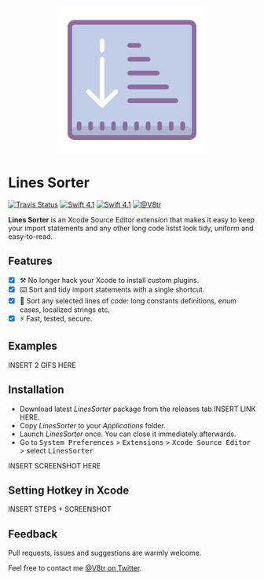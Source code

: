 <p align="center">
    <img src="Design/icon.png" width="300" max-width="50%" alt="Lines Sorter" />
</p>

# Lines Sorter

[![Travis Status](https://travis-ci.org/V8tr/LinesSorter-Xcode-Extension.svg?branch=master)](https://travis-ci.org/V8tr/LinesSorter-Xcode-Extension)
[![Swift 4.1](https://img.shields.io/badge/swift-4.1-orange.svg?style=flat)](#)	[![Swift 4.1](https://img.shields.io/badge/swift-4.1-orange.svg?style=flat)](#)
[![@V8tr](https://img.shields.io/badge/contact-@V8tr-blue.svg?style=flat)](https://twitter.com/V8tr)

**Lines Sorter** is an Xcode Source Editor extension that makes it easy to keep your import statements and any other long code listst look tidy, uniform and easy-to-read.

## Features

- [X] ⚒ No longer hack your Xcode to install custom plugins.     
- [X] ⌨️ Sort and tidy import statements with a single shortcut.    
- [X] 📃 Sort any selected lines of code: long constants definitions, enum cases, localized strings etc.  
- [X] ⚡️ Fast, tested, secure.  

## Examples

INSERT 2 GIFS HERE

## Installation

- Download latest *LinesSorter* package from the releases tab INSERT LINK HERE.
- Copy *LinesSorter* to your *Applications* folder.
- Launch *LinesSorter* once. You can close it immediately afterwards.
- Go to <kbd>System Preferences</kbd> > <kbd>Extensions</kbd> > <kbd>Xcode Source Editor</kbd> > select <kbd>LinesSorter</kbd>

INSERT SCREENSHOT HERE

## Setting Hotkey in Xcode

INSERT STEPS + SCREENSHOT

## Feedback

Pull requests, issues and suggestions are warmly welcome.

Feel free to contact me [@V8tr on Twitter](https://twitter.com/johnsundell).
